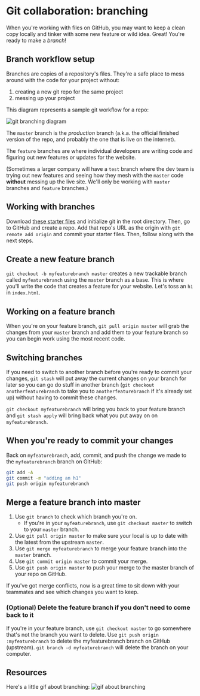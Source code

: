   <!-- Student takeaway -->
  <!-- By the end of this lesson, the student should know:
  - How to create a branch
  - How to switch between branches
  - How to merge a branch
  - How to delete a branch
  -->


# Git collaboration: branching

When you're working with files on GitHub, you may want to keep a clean copy locally and tinker with some new feature or wild idea. Great! You're ready to make a _branch_!

## Branch workflow setup
Branches are copies of a repository's files. They're a safe place to mess around with the code for your project without:
  1. creating a new git repo for the same project
  2. messing up your project

This diagram represents a sample git workflow for a repo: 

![git branching diagram](http://cl.ly/image/3a3M3U2S0v3X/gitbranches.png)

The `master` branch is the _production_ branch (a.k.a. the official finished version of the repo, and probably the one that is live on the internet).

The `feature` branches are where individual developers are writing code and figuring out new features or updates for the website.

(Sometimes a larger company will have a `test` branch where the dev team is trying out new features and seeing how they mesh with the `master` code **without** messing up the live site. We'll only be working with `master` branches and `feature` branches.)

## Working with branches
Download [these starter files](https://hychalknotes.s3.amazonaws.com/git-branching-lesson.zip) and initialize git in the root directory. Then, go to GitHub and create a repo. Add that repo's URL as the origin with `git remote add origin` and commit your starter files. Then, follow along with the next steps.

<!-- ## Create a new test branch
From inside our git-initialized project folder, the command `git checkout -b test` creates a new trackable branch called `test` and moves us over to it. `git push origin test` sends this branch to GitHub. 

Let's go into our `index.html` and add a title to our project. Add, commit, and push that change to the `test` branch on GitHub:

```bash
git add -A
git commit -m "changing title"
git push origin test
```
You should see on GitHub that you have a new branch called `test` and it has the title it it. -->

## Create a new feature branch

`git checkout -b myfeaturebranch master` creates a new trackable branch called `myfeaturebranch` using the `master` branch as a base. This is where you'll write the code that creates a feature for your website. Let's toss an `h1` in `index.html`.

## Working on a feature branch

When you're on your feature branch, `git pull origin master` will grab the changes from your `master` branch and add them to your feature branch so you can begin work using the most recent code.

## Switching branches 

If you need to switch to another branch before you're ready to commit your changes, `git stash` will put away the current changes on your branch for later so you can go do stuff in another branch (`git checkout anotherfeaturebranch` to take you to `anotherfeaturebranch` if it's already set up) without having to commit these changes.

`git checkout myfeaturebranch` will bring you back to your feature branch and `git stash apply` will bring back what you put away on on `myfeaturebranch`.

## When you're ready to commit your changes
Back on `myfeaturebranch`, add, commit, and push the change we made to the `myfeaturebranch` branch on GitHub:

```bash
git add -A
git commit -m "adding an h1"
git push origin myfeaturebranch
```

## Merge a feature branch into master

1. Use `git branch` to check which branch you're on.
   * If you're in your `myfeaturebranch`, use `git checkout master` to switch to your `master` branch.
2. Use `git pull origin master` to make sure your local is up to date with the latest from the upstream `master`. 
3. Use `git merge myfeaturebranch` to merge your feature branch into the `master` branch.
4. Use `git commit origin master` to commit your merge.
5. Use `git push origin master` to push your merge to the master branch of your repo on GitHub.

If you've got merge conflicts, now is a great time to sit down with your teammates and see which changes you want to keep.

### (Optional) Delete the feature branch if you don't need to come back to it
If you're in your feature branch, use `git checkout master` to go somewhere that's not the branch you want to delete.
Use `git push origin :myfeaturebranch`  to delete the myfeaturebranch branch on GitHub (upstream). 
`git branch -d myfeaturebranch` will delete the branch on your computer.

## Resources

Here's a little gif about branching:
![gif about branching](https://hychalknotes.s3.amazonaws.com/git-branching-demo.gif) 